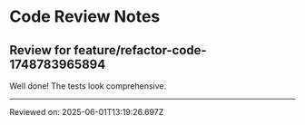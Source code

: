 # Code Review Notes

## Review for feature/refactor-code-1748783965894

Well done! The tests look comprehensive.

---
Reviewed on: 2025-06-01T13:19:26.697Z